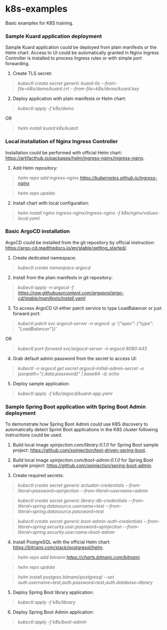 # k8s-examples

Basic examples for K8S training.

### Sample Kuard application deployment

Sample Kuard application could be deployed from plain manifests or the Helm chart. Access to UI could be automatically granted in Nginx Ingress Controller is installed to process Ingress rules or with simple port forwarding. 

1. Create TLS secret:

> _kubectl create secret generic kuard-tls --from-file=k8s/demo/kuard.crt --from-file=k8s/demo/kuard.key_

2. Deploy application with plain manifests or Helm chart:

> _kubectl apply -f k8s/demo_

OR

> _helm install kuard k8s/kuard_

### Local installation of Nginx Ingress Controller

Installation could be performed with official Helm chart: https://artifacthub.io/packages/helm/ingress-nginx/ingress-nginx. 

1. Add Helm repository: 

> _helm repo add ingress-nginx https://kubernetes.github.io/ingress-nginx_

> _helm repo update_

2. Install chart with local configuration:

> _helm install nginx ingress-nginx/ingress-nginx -f k8s/nginx/values-local.yaml_

### Basic ArgoCD installation

ArgoCD could be installed from the git repository by official instruction: https://argo-cd.readthedocs.io/en/stable/getting_started/.

1. Create dedicated namespace:

> _kubectl create namespace argocd_

2. Install from the plain manifests in git repository:

> _kubectl apply -n argocd -f https://raw.githubusercontent.com/argoproj/argo-cd/stable/manifests/install.yaml_

3. To access ArgoCD UI either patch service to type LoadBalancer or just forward port:

> _kubectl patch svc argocd-server -n argocd -p '{"spec": {"type": "LoadBalancer"}}'_

OR

> _kubectl port-forward svc/argocd-server -n argocd 8080:443_

4. Grab default admin password from the secret to access UI:

> _kubectl -n argocd get secret argocd-initial-admin-secret -o jsonpath="{.data.password}" | base64 -d; echo_

5. Deploy sample application:

> _kubectl apply -f k8s/argocd/kuard-app.yaml_

### Sample Spring Boot application with Spring Boot Admin deployment

To demonstrate how Spring Boot Admin could use K8S discovery to automatically detect Sprint Boot applications in the K8S cluster following instructions could be used.

1. Build local image _xpinjection.com/library:0.1.0_ for Spring Boot sample project: https://github.com/xpinjection/test-driven-spring-boot.

2. Build local image _xpinjection.com/boot-admin:0.1.0_ for Spring Boot sample project: https://github.com/xpinjection/spring-boot-admin.

3. Create required secrets:

> _kubectl create secret generic actuator-credentials --from-literal=password=xpinjection --from-literal=username=admin_

> _kubectl create secret generic library-db-credentials --from-literal=spring.datasource.username=test --from-literal=spring.datasource.password=test_

> _kubectl create secret generic boot-admin-auth-credentials --from-literal=spring.security.user.password=xpinjection --from-literal=spring.security.user.name=boot-admin_

4. Install PostgreSQL with the official Helm chart: https://bitnami.com/stack/postgresql/helm.

> _helm repo add bitnami https://charts.bitnami.com/bitnami_

> _helm repo update_

> _helm install postgres bitnami/postgresql --set auth.username=test,auth.password=test,auth.database=library_

5. Deploy Spring Boot library application:

> _kubectl apply -f k8s/library_

6. Deploy Spring Boot Admin application:

> _kubectl apply -f k8s/boot-admin_
